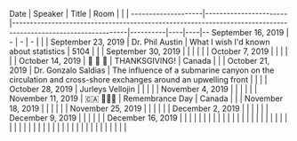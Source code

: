 Date                |  Speaker              |  Title                                                                                                       |  Room    |    |    |
--------------------|-----------------------|--------------------------------------------------------------------------------------------------------------|----------|----|----|--
September 16, 2019  |  -                    |  -                                                                                                           |  -       |    |    |
September 23, 2019  |  Dr. Phil Austin      |  What I wish I'd known about statistics                                                                      |  5104    |    |    |
September 30, 2019  |                       |                                                                                                              |          |    |    |
October 7, 2019     |                       |                                                                                                              |          |    |    |
October 14, 2019    |  🦃 🦃 🦃                |  THANKSGIVING!                                                                                               |  Canada  |    |    |
October 21, 2019    |  Dr. Gonzalo Saldias  |  The influence of a submarine canyon on the circulation and cross-shore exchanges around an upwelling front  |          |    |    |
October 28, 2019    |  Jurleys Vellojin     |                                                                                                              |          |    |    |
November 4, 2019    |                       |                                                                                                              |          |    |    |
November 11, 2019   |  🇨🇦 🍁🇨🇦               |  Remembrance Day                                                                                             |  Canada  |    |    |
November 18, 2019   |                       |                                                                                                              |          |    |    |
November 25, 2019   |                       |                                                                                                              |          |    |    |
December 2, 2019    |                       |                                                                                                              |          |    |    |
December 9, 2019    |                       |                                                                                                              |          |    |    |
December 16, 2019   |                       |                                                                                                              |          |    |    |
                    |                       |                                                                                                              |          |    |    |
                    |                       |                                                                                                              |          |    |    |
                    |                       |                                                                                                              |          |    |    |
                    |                       |                                                                                                              |          |    |    |
                    |                       |                                                                                                              |          |    |    |
                    |                       |                                                                                                              |          |    |    |
                    |                       |                                                                                                              |          |    |    |

